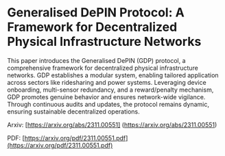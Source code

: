 #  Generalised DePIN Protocol: A Framework for Decentralized Physical Infrastructure Networks 
This paper introduces the Generalised DePIN (GDP) protocol, a comprehensive framework for decentralized physical infrastructure networks. GDP establishes a modular system, enabling tailored application across sectors like ridesharing and power systems. Leveraging device onboarding, multi-sensor redundancy, and a reward/penalty mechanism, GDP promotes genuine behavior and ensures network-wide vigilance. Through continuous audits and updates, the protocol remains dynamic, ensuring sustainable decentralized operations.

Arxiv: [https://arxiv.org/abs/2311.00551] (https://arxiv.org/abs/2311.00551)

PDF: [https://arxiv.org/pdf/2311.00551.pdf](https://arxiv.org/pdf/2311.00551.pdf)
